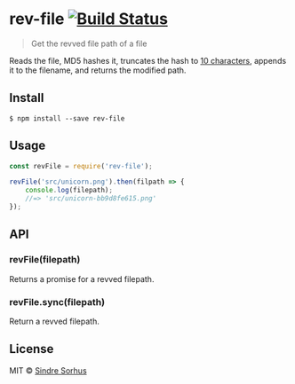 # rev-file [![Build Status](https://travis-ci.org/sindresorhus/rev-file.svg?branch=master)](https://travis-ci.org/sindresorhus/rev-file)

> Get the revved file path of a file

Reads the file, MD5 hashes it, truncates the hash to [10 characters](https://github.com/sindresorhus/rev-hash), appends it to the filename, and returns the modified path.


## Install

```
$ npm install --save rev-file
```


## Usage

```js
const revFile = require('rev-file');

revFile('src/unicorn.png').then(filpath => {
	console.log(filepath);
	//=> 'src/unicorn-bb9d8fe615.png'
});
```


## API

### revFile(filepath)

Returns a promise for a revved filepath.

### revFile.sync(filepath)

Return a revved filepath.


## License

MIT © [Sindre Sorhus](http://sindresorhus.com)
